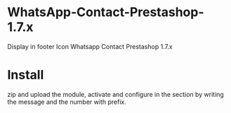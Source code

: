# WhatsApp-Contact-Prestashop-1.7.x
Display in footer Icon Whatsapp Contact Prestashop 1.7.x
# Install
zip and upload the module, activate and configure in the section by writing the message and the number with prefix.
